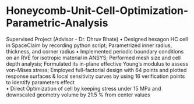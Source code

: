 # Honeycomb-Unit-Cell-Optimization-Parametric-Analysis
Supervised Project (Advisor - Dr. Dhruv Bhate)
• Designed hexagon HC cell in SpaceClaim by recording python script; Parametrized inner radius, thickness, and corner radius 
• Implemented periodic boundary conditions on an RVE for isotropic material in ANSYS; Performed mesh size and cell depth analysis; Formulated its in-plane effective Young’s modulus to assess von-Mises stress; Employed full-factorial design with 64 points and plotted response surfaces & local sensitivity curves by using 16 verification points to identify parameters effect  
• Direct Optimization of cell by keeping stress under 15 MPa and downscaled geometry volume by 21.5 % from center values
